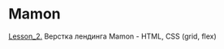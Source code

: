 # Mamon
 [Lesson_2.](https://el-mouse.github.io/Mamon/src) Верстка лендинга Mamon - HTML, CSS (grid, flex)
